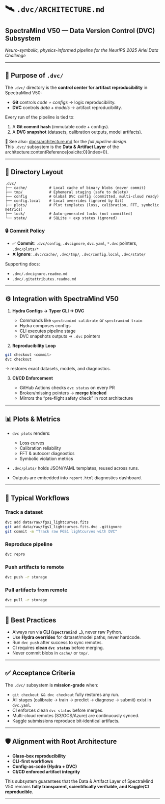 # 🛰️ `.dvc/ARCHITECTURE.md`

## SpectraMind V50 — Data Version Control (DVC) Subsystem  
*Neuro-symbolic, physics-informed pipeline for the NeurIPS 2025 Ariel Data Challenge*

---

## 📌 Purpose of `.dvc/`

The `.dvc/` directory is the **control center for artifact reproducibility** in SpectraMind V50:

- **Git** controls *code + configs* → logic reproducibility.  
- **DVC** controls *data + models* → artifact reproducibility.  

Every run of the pipeline is tied to:
1. A **Git commit hash** (immutable code + configs).  
2. A **DVC snapshot** (datasets, calibration outputs, model artifacts).  

🔗 See also: [docs/architecture.md](../docs/architecture.md) for the *full pipeline design*.  
This `.dvc/` subsystem is the **Data & Artifact Layer** of the architecture:contentReference[oaicite:0]{index=0}.

---

## 📂 Directory Layout

```plaintext
.dvc/
├── cache/          # Local cache of binary blobs (never commit)
├── tmp/            # Ephemeral staging (safe to delete)
├── config          # Global DVC config (committed, multi-cloud ready)
├── config.local    # Local overrides (ignored by Git)
├── plots/          # Plot templates (loss, calibration, FFT, symbolic metrics)
├── lock/           # Auto-generated locks (not committed)
└── state/          # SQLite + exp states (ignored)
````

### 🔒 Commit Policy

* ✅ **Commit**: `.dvc/config`, `.dvcignore`, `dvc.yaml`, `*.dvc` pointers, `.dvc/plots/*`
* ❌ **Ignore**: `.dvc/cache/`, `.dvc/tmp/`, `.dvc/config.local`, `.dvc/state/`

Supporting docs:

* `.dvc/.dvcignore.readme.md`
* `.dvc/.gitattributes.readme.md`

---

## ⚙️ Integration with SpectraMind V50

1. **Hydra Configs → Typer CLI → DVC**

   * Commands like `spectramind calibrate` or `spectramind train`
   * Hydra composes configs
   * CLI executes pipeline stage
   * DVC snapshots outputs → `.dvc` pointers

2. **Reproducibility Loop**

```bash
git checkout <commit>
dvc checkout
```

→ restores exact datasets, models, and diagnostics.

3. **CI/CD Enforcement**

   * GitHub Actions checks `dvc status` on every PR
   * Broken/missing pointers → **merge blocked**
   * Mirrors the “pre-flight safety check” in root architecture

---

## 📊 Plots & Metrics

* `dvc plots` renders:

  * Loss curves
  * Calibration reliability
  * FFT & autocorr diagnostics
  * Symbolic violation metrics

* `.dvc/plots/` holds JSON/YAML templates, reused across runs.

* Outputs are embedded into `report.html` diagnostics dashboard.

---

## 🚀 Typical Workflows

### Track a dataset

```bash
dvc add data/raw/fgs1_lightcurves.fits
git add data/raw/fgs1_lightcurves.fits.dvc .gitignore
git commit -m "Track raw FGS1 lightcurves with DVC"
```

### Reproduce pipeline

```bash
dvc repro
```

### Push artifacts to remote

```bash
dvc push -r storage
```

### Pull artifacts from remote

```bash
dvc pull -r storage
```

---

## 🌌 Best Practices

* Always run via **CLI (`spectramind …`)**, never raw Python.
* Use **Hydra overrides** for dataset/model paths; never hardcode.
* Run `dvc push` after success to sync remotes.
* CI requires **clean `dvc status`** before merging.
* Never commit blobs in `cache/` or `tmp/`.

---

## ✅ Acceptance Criteria

The `.dvc/` subsystem is **mission-grade** when:

* `git checkout && dvc checkout` fully restores any run.
* All stages (calibrate → train → predict → diagnose → submit) exist in `dvc.yaml`.
* CI enforces clean `dvc status` before merges.
* Multi-cloud remotes (S3/GCS/Azure) are continuously synced.
* Kaggle submissions reproduce bit-identical artifacts.

---

## 🛡️ Alignment with Root Architecture

* **Glass-box reproducibility**
* **CLI-first workflows**
* **Config-as-code (Hydra + DVC)**
* **CI/CD enforced artifact integrity**

This subsystem guarantees that the Data & Artifact Layer of SpectraMind V50 remains **fully transparent, scientifically verifiable, and Kaggle/CI reproducible**.

---

```
